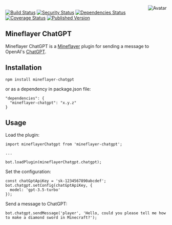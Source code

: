 <img align="right" src="https://raw.github.com/cliffano/mineflayer-chatgpt/master/avatar.jpg" alt="Avatar"/>

[![Build Status](https://github.com/cliffano/mineflayer-chatgpt/workflows/CI/badge.svg)](https://github.com/cliffano/mineflayer-chatgpt/actions?query=workflow%3ACI)
[![Security Status](https://snyk.io/test/github/cliffano/mineflayer-chatgpt/badge.svg)](https://snyk.io/test/github/cliffano/mineflayer-chatgpt)
[![Dependencies Status](https://img.shields.io/librariesio/release/npm/mineflayer-chatgpt)](https://libraries.io/github/cliffano/mineflayer-chatgpt)
[![Coverage Status](https://img.shields.io/coveralls/cliffano/mineflayer-chatgpt.svg)](https://coveralls.io/r/cliffano/mineflayer-chatgpt?branch=master)
[![Published Version](https://img.shields.io/npm/v/mineflayer-chatgpt.svg)](http://www.npmjs.com/package/mineflayer-chatgpt)
<br/>

Mineflayer ChatGPT
------------------

Mineflayer ChatGPT is a [Mineflayer](https://github.com/PrismarineJS/mineflayer) plugin for sending a message to OpenAI's [ChatGPT](https://chat.openai.com/).

Installation
------------

    npm install mineflayer-chatgpt

or as a dependency in package.json file:

    "dependencies": {
      "mineflayer-chatgpt": "x.y.z"
    }

Usage
-----

Load the plugin:

    import mineflayerChatgpt from 'mineflayer-chatgpt';

    ...

    bot.loadPlugin(mineflayerChatgpt.chatgpt);

Set the configuration:

    const chatGptApiKey = 'sk-1234567890abcdef';
    bot.chatgpt.setConfig(chatGptApiKey, {
      model: 'gpt-3.5-turbo'
    });

Send a message to ChatGPT:

    bot.chatgpt.sendMessage('player', 'Hello, could you please tell me how to make a diamond sword in Minecraft?');
